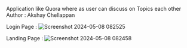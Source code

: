 Application like Quora  where as user can discuss on Topics each other <br> Author : Akshay Chellappan 

Login Page :
![Screenshot 2024-05-08 082525](https://github.com/Akshaymanu/Board-Web-Application/assets/43040400/9b90f104-e3d7-44e3-9db9-5cbb3f8060b1)

Landing Page : 
![Screenshot 2024-05-08 082458](https://github.com/Akshaymanu/Board-Web-Application/assets/43040400/42582790-e0db-474b-9db6-389f1ab59924)
